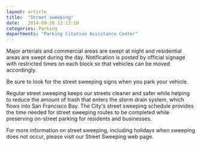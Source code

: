 ```yaml
---
layout: article
title:  "Street sweeping"
date:   2014-09-20 12:13:10
categories: Parking
departments: "Parking Citation Assistance Center"
---
```


Major arterials and commercial areas are swept at night and residential areas are swept during the day. Notification is posted by official signage with restricted times on each block so that vehicles can be moved accordingly.

Be sure to look for the street sweeping signs when you park your vehicle.

Regular street sweeping keeps our streets cleaner and safer while helping to reduce the amount of trash that enters the storm drain system, which flows into San Francisco Bay. The City's street sweeping schedule provides the time needed for street sweeping routes to be completed while preserving on-street parking for residents and businesses.

For more information on street sweeping, including holidays when sweeping does not occur, please visit our Street Sweeping web page.